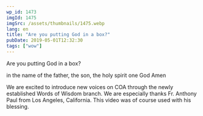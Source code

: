 ```yaml
---
wp_id: 1473
imgId: 1475
imgSrc: /assets/thumbnails/1475.webp
lang: en
title: "Are you putting God in a box?"
pubDate: 2019-05-01T12:32:30
tags: ["wow"]
---
```


<!-- page: 6 -->

<p>Are you putting God in a box?</p>
<p>in the name of the father, the son, the holy spirit one God Amen</p>
<p>We are excited to introduce new voices on COA through the newly established Words of Wisdom branch. We are especially thanks Fr. Anthony Paul from Los Angeles, California. This video was of course used with his blessing.</p>
